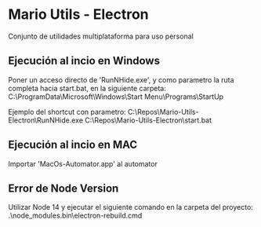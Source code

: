 # Mario Utils - Electron
Conjunto de utilidades multiplataforma para uso personal

## Ejecución al incio en Windows
Poner un acceso directo de 'RunNHide.exe', y como parametro la ruta completa hacia start.bat, en la siguiente carpeta:
C:\ProgramData\Microsoft\Windows\Start Menu\Programs\StartUp

Ejemplo del shortcut con parametro: 
C:\Repos\Mario-Utils-Electron\RunNHide.exe C:\Repos\Mario-Utils-Electron\start.bat

## Ejecución al incio en MAC
Importar 'MacOs-Automator.app' al automator

## Error de Node Version
Utilizar Node 14 y ejecutar el siguiente comando en la carpeta del proyecto:
.\node_modules\.bin\electron-rebuild.cmd